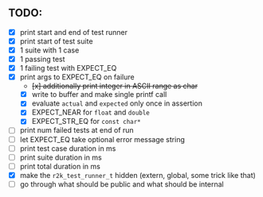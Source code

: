 ## TODO:

- [x] print start and end of test runner
- [x] print start of test suite
- [x] 1 suite with 1 case
- [x] 1 passing test
- [x] 1 failing test with EXPECT_EQ
- [x] print args to EXPECT_EQ on failure
  - ~~[x] additionally print integer in ASCII range as char~~
  - [x] write to buffer and make single printf call
  - [x] evaluate `actual` and `expected` only once in assertion
  - [x] EXPECT_NEAR for `float` and `double`
  - [x] EXPECT_STR_EQ for `const char*`
- [ ] print num failed tests at end of run
- [ ] let EXPECT_EQ take optional error message string
- [ ] print test case duration in ms
- [ ] print suite duration in ms
- [ ] print total duration in ms
- [x] make the `r2k_test_runner_t` hidden (extern, global, some trick like that)
- [ ] go through what should be public and what should be internal
